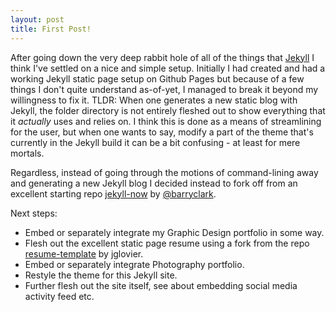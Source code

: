 ```yaml
---
layout: post
title: First Post!
---
```


After going down the very deep rabbit hole of all of the things that [Jekyll](https://jekyllrb.com) I think I've settled on a nice and simple setup.  Initially I had created and had a working Jekyll static page setup on Github Pages but because of a few things I don't quite understand as-of-yet, I managed to break it beyond my willingness to fix it. TLDR: When one generates a new static blog with Jekyll, the folder directory is not entirely fleshed out to show everything that it _actually_ uses and relies on. I think this is done as a means of streamlining for the user, but when one wants to say, modify a part of the theme that's currently in the Jekyll build it can be a bit confusing - at least for mere mortals.

Regardless, instead of going through the motions of command-lining away and generating a new Jekyll blog I decided instead to fork off from an excellent starting repo [jekyll-now](https://github.com/barryclark/jekyll-now) by [@barryclark](www.github.com/barryclark). 

Next steps:
- Embed or separately integrate my Graphic Design portfolio in some way.
- Flesh out the excellent static page resume using a fork from the repo [resume-template](https://github.com/jglovier/resume-template) by jglovier.
- Embed or separately integrate Photography portfolio.
- Restyle the theme for this Jekyll site.
- Further flesh out the site itself, see about embedding social media activity feed etc.
